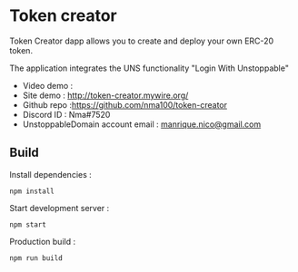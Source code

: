 # Token creator
Token Creator dapp allows you to create and deploy your own ERC-20 token.

The application integrates the UNS functionality "Login With Unstoppable"

* Video demo :
* Site demo : http://token-creator.mywire.org/
* Github repo :https://github.com/nma100/token-creator
* Discord ID : Nma#7520
* UnstoppableDomain account email : manrique.nico@gmail.com

## Build

Install dependencies :
```
npm install
```

Start development server :
```
npm start
```

Production build :
```
npm run build
```